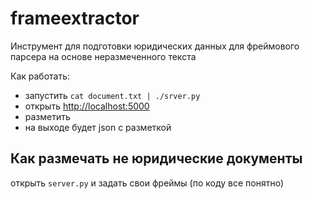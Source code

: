 # frameextractor

Инструмент для подготовки юридических данных для фреймового парсера на основе неразмеченного текста

Как работать:

 - запустить `cat document.txt | ./srver.py`
 - открыть [http://localhost:5000](http://localhost:5000) 
 - разметить
 - на выходе будет json с разметкой

## Как размечать не юридические документы 

открыть `server.py` и задать свои фреймы (по коду все понятно)
